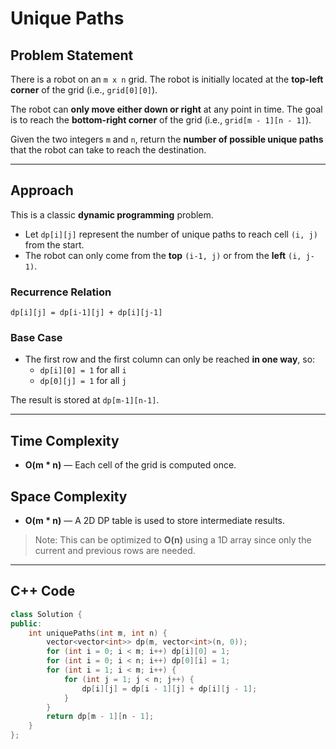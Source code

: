 # Unique Paths

## Problem Statement

There is a robot on an `m x n` grid. The robot is initially located at the **top-left corner** of the grid (i.e., `grid[0][0]`).

The robot can **only move either down or right** at any point in time. The goal is to reach the **bottom-right corner** of the grid (i.e., `grid[m - 1][n - 1]`).

Given the two integers `m` and `n`, return the **number of possible unique paths** that the robot can take to reach the destination.

---

## Approach

This is a classic **dynamic programming** problem.

- Let `dp[i][j]` represent the number of unique paths to reach cell `(i, j)` from the start.
- The robot can only come from the **top** `(i-1, j)` or from the **left** `(i, j-1)`.

### Recurrence Relation

`dp[i][j] = dp[i-1][j] + dp[i][j-1]`

### Base Case

- The first row and the first column can only be reached **in one way**, so:
  - `dp[i][0] = 1` for all `i`
  - `dp[0][j] = 1` for all `j`

The result is stored at `dp[m-1][n-1]`.

---

## Time Complexity

- **O(m * n)** — Each cell of the grid is computed once.

## Space Complexity

- **O(m * n)** — A 2D DP table is used to store intermediate results.

> Note: This can be optimized to **O(n)** using a 1D array since only the current and previous rows are needed.

---

## C++ Code

```cpp
class Solution {
public:
    int uniquePaths(int m, int n) {
        vector<vector<int>> dp(m, vector<int>(n, 0));
        for (int i = 0; i < m; i++) dp[i][0] = 1;
        for (int i = 0; i < n; i++) dp[0][i] = 1;
        for (int i = 1; i < m; i++) {
            for (int j = 1; j < n; j++) {
                dp[i][j] = dp[i - 1][j] + dp[i][j - 1];
            }
        }
        return dp[m - 1][n - 1];
    }
};
